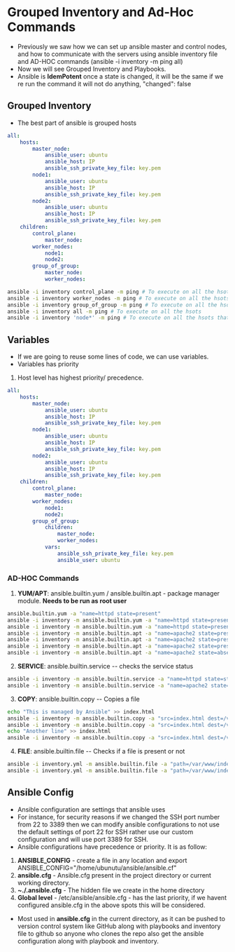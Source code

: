 # Grouped Inventory and Ad-Hoc Commands
- Previously we saw how we can set up ansible master and control nodes, and how to communicate with the servers using ansible inventory file and AD-HOC commands (ansible -i inventory -m ping all)
- Now we will see Grouped Inventory and Playbooks.
- Ansible is **IdemPotent** once a state is changed, it will be the same if we re run the command it will not do anything, "changed": false

## Grouped Inventory
- The best part of ansible is grouped hosts
```yaml
all:
    hosts:
        master_node:
            ansible_user: ubuntu
            ansible_host: IP
            ansible_ssh_private_key_file: key.pem
        node1:
            ansible_user: ubuntu
            ansible_host: IP
            ansible_ssh_private_key_file: key.pem
        node2:
            ansible_user: ubuntu
            ansible_host: IP
            ansible_ssh_private_key_file: key.pem
    children:
        control_plane:
            master_node:
        worker_nodes:
            node1:
            node2:
        group_of_group:
            master_node:
            worker_nodes:     
```
```bash
ansible -i inventory control_plane -m ping # To execute on all the hsots under control_plane
ansible -i inventory worker_nodes -m ping # To execute on all the hsots under worker_nodes
ansible -i inventory group_of_group -m ping # To execute on all the hsots under group_of_group
ansible -i inventory all -m ping # To execute on all the hsots 
ansible -i inventory 'node*' -m ping # To execute on all the hsots that starts with node
```

## Variables
- If we are going to reuse some lines of code, we can use variables.
- Variables has priority
1. Host level has highest priority/ precedence.

```yaml
all:
    hosts:
        master_node:
            ansible_user: ubuntu
            ansible_host: IP
            ansible_ssh_private_key_file: key.pem
        node1:
            ansible_user: ubuntu
            ansible_host: IP
            ansible_ssh_private_key_file: key.pem
        node2:
            ansible_user: ubuntu
            ansible_host: IP
            ansible_ssh_private_key_file: key.pem
    children:
        control_plane:
            master_node:
        worker_nodes:
            node1:
            node2:
        group_of_group:
            children:
                master_node:
                worker_nodes: 
            vars:
                ansible_ssh_private_key_file: key.pem
                ansible_user: ubuntu
```

### AD-HOC Commands
1. **YUM/APT**: ansible.builtin.yum / ansible.builtin.apt - package manager module. **Needs to be run as root user**
```bash
ansible.builtin.yum -a "name=httpd state=present" 
ansible -i inventory -m ansible.builtin.yum -a "name=httpd state=present" control_node # will throw permission issue
ansible -i inventory -m ansible.builtin.yum -a "name=httpd state=present" control_node --become # Will install httpd
ansible -i inventory -m ansible.builtin.apt -a "name=apache2 state=present" control_node # will throw permission issue
ansible -i inventory -m ansible.builtin.apt -a "name=apache2 state=present" control_node --become # "changed": true # Will install Apache2
ansible -i inventory -m ansible.builtin.apt -a "name=apache2 state=present" control_node --become # "changed": false - IDEMTPOTENCY
ansible -i inventory -m ansible.builtin.apt -a "name=apache2 state=absent" control_node --become # "changed": true - Difference in state
```
2. **SERVICE**: ansible.builtin.service -- checks the service status
```bash
ansible -i inventory -m ansible.builtin.service -a "name=httpd state=started enabled=yes" control_node # Starts and enables httpd
ansible -i inventory -m ansible.builtin.service -a "name=apache2 state=started enabled=yes" control_node # Starts and enables apache2
```
3. **COPY**: ansible.builtin.copy -- Copies a file
```bash
echo "This is managed by Ansible" >> index.html
ansible -i inventory -m ansible.builtin.copy -a "src=index.html dest=/var/www/html" -i inventory servers --become # will copy index.html from current work dir to dest servers at /var/www/html
ansible -i inventory -m ansible.builtin.copy -a "src=index.html dest=/var/www/html" -i inventory servers --become #"changed": false IDEMPOTENCY, No changes to source file nothing to do.
echo "Another line" >> index.html
ansible -i inventory -m ansible.builtin.copy -a "src=index.html dest=/var/www/html" -i inventory servers --become # Will make a change, ansible detects file changes "changed": true
```
4. **FILE**: ansible.builtin.file -- Checks if a file is present or not
```bash
ansible -i inventory.yml -m ansible.builtin.file -a "path=/var/www/index.html state=file" all --become # FILE - Checks if a file is present "msg": "file (/var/www/index.html) is absent, cannot continue"
ansible -i inventory.yml -m ansible.builtin.file -a "path=/var/www/index.html state=absent" all --become # ABSENT - removes the file from the location
```

## Ansible Config
- Ansible configuration are settings that ansible uses
- For instance, for security reasons if we changed the SSH port number from 22 to 3389 then we can modify ansible configurations to not use the default settings of port 22 for SSH rather use our custom configuration and will use port 3389 for SSH. 
- Ansible configurations have precedence or priority. It is as follow:
1. **ANSIBLE_CONFIG** - create a file in any location and export ANSIBLE_CONFIG="/home/ubunutu/ansible/ansible.cf"
2. **ansible.cfg** - Ansible.cfg present in the project directory or current working directory.
3. **~./.ansible.cfg** - The hidden file we create in the home directory
4. **Global level** - /etc/ansible/ansible.cfg - has the last priority, if we havent configured ansible.cfg in the above spots this will be considered.
- Most used in **ansible.cfg** in the current directory, as it can be pushed to version control system like GitHub along with playbooks and inventory file to github so anyone who clones the repo also get the ansible configuration along with playbook and inventory.